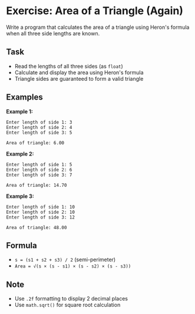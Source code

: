 # Exercise: Area of a Triangle (Again)

Write a program that calculates the area of a triangle using Heron's formula when all three side lengths are known.

## Task

- Read the lengths of all three sides (as `float`)
- Calculate and display the area using Heron's formula
- Triangle sides are guaranteed to form a valid triangle

## Examples

**Example 1:**

```
Enter length of side 1: 3
Enter length of side 2: 4
Enter length of side 3: 5
```

```
Area of triangle: 6.00
```

**Example 2:**

```
Enter length of side 1: 5
Enter length of side 2: 6
Enter length of side 3: 7
```

```
Area of triangle: 14.70
```

**Example 3:**

```
Enter length of side 1: 10
Enter length of side 2: 10
Enter length of side 3: 12
```

```
Area of triangle: 48.00
```

## Formula

- `s = (s1 + s2 + s3) / 2` (semi-perimeter)
- `Area = √(s × (s - s1) × (s - s2) × (s - s3))`

## Note

- Use `.2f` formatting to display 2 decimal places
- Use `math.sqrt()` for square root calculation
